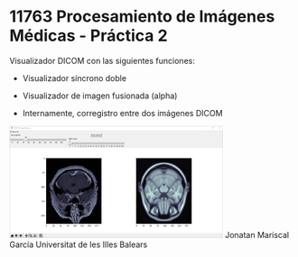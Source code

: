 # 11763 Procesamiento de Imágenes Médicas - Práctica 2 

Visualizador DICOM con las siguientes funciones: 

- Visualizador síncrono doble

- Visualizador de imagen fusionada (alpha)

- Internamente, corregistro entre dos imágenes DICOM

<img src="/imgs/view1.png" width="75%" height="75%">
Jonatan Mariscal García
Universitat de les Illes Balears

